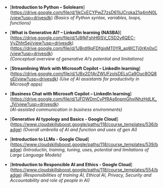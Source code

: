 - [**Introduction to Python – Sololearn**] (https://drive.google.com/file/d/1ikCxECYPwZ7zsD61IiJCroka21q4mN0L/view?usp=drivesdk)
  *(Basics of Python syntax, variables, loops, functions)*

- [**What is Generative AI? – LinkedIn learning (NASBA)**] (https://drive.google.com/file/d/1J8fkFshH6lSV_C5D2y6QEC-VyZhht5ej/view?usp=drivesdk) (https://drive.google.com/file/d/1JBrdI9qFDfgjsMT0YR_apWCTj0rKn0xC/view?usp=drivesdk)  
  *(Conceptual overview of generative AI’s potential and limitations)*

- [**Streamlining Work with Microsoft Copilot – LinkedIn learning**] (https://drive.google.com/file/d/1JBx2D1ArZWUFzolsDELsCa9Ouc8OQ8gD/view?usp=drivesdk) 
  *(Use of AI assistants for productivity in Microsoft apps)*

- [**Business Chat with Microsoft Copilot – LinkedIn learning**] (https://drive.google.com/file/d/1JFDWDmCyPfRAs6npmGhviNhzHdLK__1V/view?usp=drivesdk)  
  *(AI-assisted communication in business environments)*

- [**Generative AI typology and Basics - Google Cloud**]
(https://www.cloudskillsboost.google/paths/118/course_templates/536/badge)
  *(Overall umbrella of AI and function and uses of gen AI)*

- [**Introduction to LLMs - Google Cloud**]
(https://www.cloudskillsboost.google/paths/118/course_templates/539/badge)
  *(Introductin, training, tuning, uses, potential and limitations of Large Language Models)*

- [**Introduction to Responcible AI and Ethics - Google Cloud**]
(https://www.cloudskillsboost.google/paths/118/course_templates/554/badge)
  *(Responsibilities of training AI, Ethical AI, Privacy, Security and Accountability and role of people in AI)*
  
